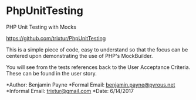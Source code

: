 # PhpUnitTesting
PHP Unit Testing with Mocks

https://github.com/trixtur/PhpUnitTesting

This is a simple piece of code, easy to understand so that the focus can be centered upon demonstrating the use of PHP's MockBuilder.

You will see from the tests references back to the User Acceptance Criteria. These can be found in the user story.

*Author: Benjamin Payne
*Formal Email: benjamin.payne@pyrous.net
*Informal Email: trixtur@gmail.com
*Date: 6/14/2017 
